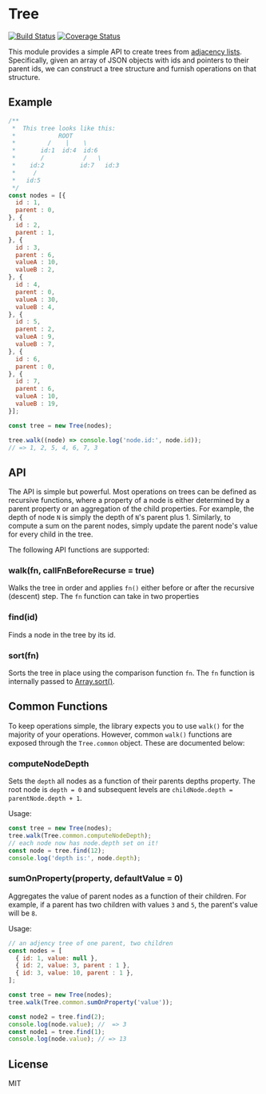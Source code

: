 # Tree

[![Build Status](https://travis-ci.org/IMA-WorldHealth/Tree.svg?branch=master)](https://travis-ci.org/IMA-WorldHealth/Tree)
[![Coverage Status](https://coveralls.io/repos/github/IMA-WorldHealth/Tree/badge.svg?branch=master)](https://coveralls.io/github/IMA-WorldHealth/Tree?branch=master)

This module provides a simple API to create trees from [adjacency lists](https://en.wikipedia.org/wiki/Adjacency_list).
Specifically, given an array of JSON objects with ids and pointers to their parent ids, we can construct a tree
structure and furnish operations on that structure.

## Example
```js
/**
 *  This tree looks like this:
 *            ROOT
 *         /    |    \
 *       id:1  id:4  id:6
 *       /           /   \
 *    id:2          id:7   id:3
 *     /
 *   id:5
 */
const nodes = [{
  id : 1,
  parent : 0,
}, {
  id : 2,
  parent : 1,
}, {
  id : 3,
  parent : 6,
  valueA : 10,
  valueB : 2,
}, {
  id : 4,
  parent : 0,
  valueA : 30,
  valueB : 4,
}, {
  id : 5,
  parent : 2,
  valueA : 9,
  valueB : 7,
}, {
  id : 6,
  parent : 0,
}, {
  id : 7,
  parent : 6,
  valueA : 10,
  valueB : 19,
}];

const tree = new Tree(nodes);

tree.walk((node) => console.log('node.id:', node.id));
// => 1, 2, 5, 4, 6, 7, 3
```

## API
The API is simple but powerful.  Most operations on trees can be defined as recursive functions, where a property of a
node is either determined by a parent property or an aggregation of the child properties.  For example, the depth of 
node `N` is simply the depth of `N`'s parent plus 1.  Similarly, to compute a sum on the parent nodes, simply update
the parent node's value for every child in the tree.

The following API functions are supported:

### walk(fn, callFnBeforeRecurse = true)
Walks the tree in order and applies `fn()` either before or after the recursive (descent) step.  The `fn` function can
take in two properties 

### find(id)
Finds a node in the tree by its id.

### sort(fn)
Sorts the tree in place using the comparison function `fn`.  The `fn` function is internally passed to
[Array.sort()](https://developer.mozilla.org/en-US/docs/Web/JavaScript/Reference/Global_Objects/Array/sort).

## Common Functions
To keep operations simple, the library expects you to use `walk()` for the majority of your operations.  However,
common `walk()` functions are exposed through the `Tree.common` object.  These are documented below:

### computeNodeDepth
Sets the `depth` all nodes as a function of their parents depths property.  The root node is `depth = 0` and subsequent
levels are `childNode.depth = parentNode.depth + 1`.

Usage:
```js
const tree = new Tree(nodes);
tree.walk(Tree.common.computeNodeDepth);
// each node now has node.depth set on it!
const node = tree.find(12);
console.log('depth is:', node.depth);
```

### sumOnProperty(property, defaultValue = 0)
Aggregates the value of parent nodes as a function of their children.  For example, if a parent has two children with
values `3` and `5`, the parent's value will be `8`.

Usage:
```js
// an adjency tree of one parent, two children
const nodes = [
  { id: 1, value: null },
  { id: 2, value: 3, parent : 1 },
  { id: 3, value: 10, parent : 1 },
];

const tree = new Tree(nodes);
tree.walk(Tree.common.sumOnProperty('value'));

const node2 = tree.find(2);
console.log(node.value); //  => 3
const node1 = tree.find(1);
console.log(node.value); // => 13
```

## License
MIT

